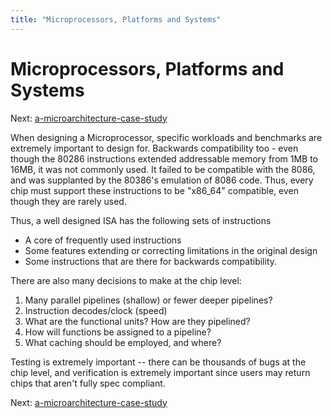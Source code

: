 ```yaml
---
title: "Microprocessors, Platforms and Systems"
---
```


# Microprocessors, Platforms and Systems

Next: [a-microarchitecture-case-study](a-microarchitecture-case-study.md)


When designing a Microprocessor, specific workloads and benchmarks are
extremely important to design for. Backwards compatibility too - even
though the 80286 instructions extended addressable memory from 1MB to
16MB, it was not commonly used. It failed to be compatible with the
8086, and was supplanted by the 80386's emulation of 8086 code. Thus,
every chip must support these instructions to be "x86_64" compatible,
even though they are rarely used.

Thus, a well designed ISA has the following sets of instructions

- A core of frequently used instructions
- Some features extending or correcting limitations in the original
  design
- Some instructions that are there for backwards compatibility.

There are also many decisions to make at the chip level:

1. Many parallel pipelines (shallow) or fewer deeper pipelines?
2. Instruction decodes/clock (speed)
3. What are the functional units? How are they pipelined?
4. How will functions be assigned to a pipeline?
5. What caching should be employed, and where?

Testing is extremely important -- there can be thousands of bugs at the
chip level, and verification is extremely important since users may
return chips that aren't fully spec compliant.


Next: [a-microarchitecture-case-study](a-microarchitecture-case-study.md)
